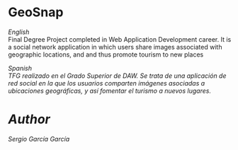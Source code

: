 # GeoSnap
<i>English</i>
<br/>
Final Degree Project completed in Web Application Development career.
It is a social network application in which users share images associated with geographic locations, and and thus promote tourism to new places

<i>Spanish<i>
<br/>
TFG realizado en el Grado Superior de DAW.
Se trata de una aplicación de red social en la que los usuarios comparten imágenes asociadas a ubicaciones geográficas, y así fomentar el turismo a nuevos lugares.

# Author
Sergio García García
